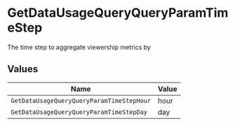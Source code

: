 # GetDataUsageQueryQueryParamTimeStep

The time step to aggregate viewership metrics by



## Values

| Name                                      | Value                                     |
| ----------------------------------------- | ----------------------------------------- |
| `GetDataUsageQueryQueryParamTimeStepHour` | hour                                      |
| `GetDataUsageQueryQueryParamTimeStepDay`  | day                                       |